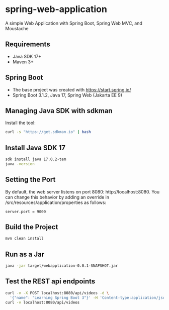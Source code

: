 # spring-web-application
A simple Web Application with Spring Boot, Spring Web MVC, and Moustache

## Requirements
- Java SDK 17+
- Maven 3+

## Spring Boot
- The base project was created with https://start.spring.io/
- Spring Boot 3.1.2, Java 17, Spring Web (Jakarta EE 9)

## Managing Java SDK with sdkman
Install the tool:
```bash
curl -s "https://get.sdkman.io" | bash
```

## Install Java SDK 17
```bash
sdk install java 17.0.2-tem
java -version
```

## Setting the Port
By default, the web server listens on port 8080: http://localhost:8080. You can change this behavior by adding 
an override in /src/resources/application/properties as follows:
```
server.port = 9000
```

## Build the Project
```bash
mvn clean install
```

## Run as a Jar
```bash
java -jar target/webapplication-0.0.1-SNAPSHOT.jar
```

## Test the REST api endpoints
```bash
curl -v -X POST localhost:8080/api/videos -d \
  '{"name": "Learning Spring Boot 3"}' -H 'Content-type:application/json'
curl -v localhost:8080/api/videos  
```